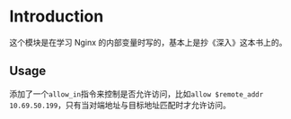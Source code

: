 # Introduction

这个模块是在学习 Nginx 的内部变量时写的，基本上是抄《深入》这本书上的。

## Usage

添加了一个`allow_in`指令来控制是否允许访问，比如`allow $remote_addr 10.69.50.199`，只有当对端地址与目标地址匹配时才允许访问。
